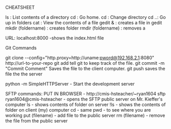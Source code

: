 CHEATSHEET

ls <directory name>:  List contents of a directory
cd    : Go home.
cd <directory name>:  Change directory
cd ..: Go up in folders
cat <file name>: View the contents of a file
gedit <file name> &  :  creates a file in gedit
mkdir (foldername) : creates folder
rmdir (foldername)  : removes a 


URL: localhost:8000  -shows the index.html file


Git Commands

git clone --config="http.proxy=http://uname:pword@192.168.2.1:8080" http://url-to-your-repo
git add <file name>     tell git to keep track of the file.
git commit -m "Commit Comment" Saves the file to the client computer.
git push   saves the file the the server

python -m SimpleHTTPServer - Start the development server

SFTP commands:
PUT IN BROWSER - http://cmis-hsteacher/~ryan1604
sftp ryan1604@cmis-hsteacher - opens the SFTP public server on Mr. Kieffer's computer
ls - shows contents of folder on server
!ls - shows the contents of folder on client (my) computer
cd - same
pwd - to see where you are working
put (filename) - add file to the public server
rm (filename) - remove the file from the public server


